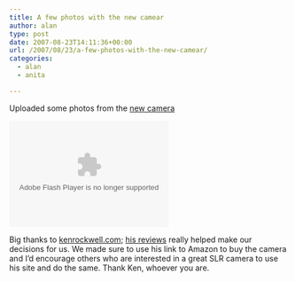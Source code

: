 ```yaml
---
title: A few photos with the new camear
author: alan
type: post
date: 2007-08-23T14:11:36+00:00
url: /2007/08/23/a-few-photos-with-the-new-camear/
categories:
  - alan
  - anita

---
```

Uploaded some photos from the [new camera][1]

<embed type="application/x-shockwave-flash" src="http://picasaweb.google.com/s/c/bin/slideshow.swf" flashvars="host=picasaweb.google.com&RGB=0x000000&feed=http%3A%2F%2Fpicasaweb.google.com%2Fdata%2Ffeed%2Fapi%2Fuser%2Fzeroasterisk%2Falbumid%2F5101802740520202401%3Fkind%3Dphoto%26alt%3Drss" pluginspage="http://www.macromedia.com/go/getflashplayer" height="192" width="288">
  <p>
    Big thanks to <a href="http://www.kenrockwell.com">kenrockwell.com</a>; <a href="http://www.kenrockwell.com/tech/d200-d80-d70-d50-d40-5d-xti.htm">his reviews</a> really helped make our decisions for us. We made sure to use his link to Amazon to buy the camera and I&#8217;d encourage others who are interested in a great SLR camera to use his site and do the same. Thank Ken, whoever you are.
  </p>

  <p>
    </embed>
  </p>


 [1]: http://www.kenrockwell.com/nikon/d40.htm

